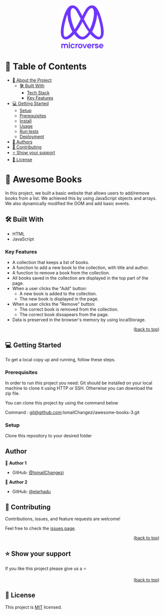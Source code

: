 <a name="readme-top"></a>

<!--
HOW TO USE:
This is an example of how you may give instructions on setting up your project locally.

Modify this file to match your project and remove sections that don't apply.

REQUIRED SECTIONS:
- Table of Contents
- About the Project
  - Built With
  - Live Demo
- Getting Started
- Authors
- Future Features
- Contributing
- Show your support
- Acknowledgements
- License

After you're finished please remove all the comments and instructions!
-->

<div align="center">

  <img src="murple_logo.png" alt="logo" width="140"  height="auto" />
  <br/>

</div>

<!-- TABLE OF CONTENTS -->

# 📗 Table of Contents

- [📖 About the Project](#about-project)
  - [🛠 Built With](#built-with)
    - [Tech Stack](#tech-stack)
    - [Key Features](#key-features)
- [💻 Getting Started](#getting-started)
  - [Setup](#setup)
  - [Prerequisites](#prerequisites)
  - [Install](#install)
  - [Usage](#usage)
  - [Run tests](#run-tests)
  - [Deployment](#triangular_flag_on_post-deployment)
- [👥 Authors](#authors)
- [🤝 Contributing](#contributing)
- [⭐️ Show your support](#support)
- [📝 License](#license)

<!-- PROJECT DESCRIPTION -->

# 📖 Awesome Books <a name="about-project"></a>

In this project, we built a basic website that allows users to add/remove books from a list. We achieved this by using JavaScript objects and arrays. We also dynamically modified the DOM and add basic events.

## 🛠 Built With <a name="built-with"></a>

- HTML
- JavaScript

<!-- Features -->

### Key Features <a name="key-features"></a>

- A collection that keeps a list of books.
- A function to add a new book to the collection, with title and author.
- A function to remove a book from the collection.
- All books saved in the collection are displayed in the top part of the page.
- When a user clicks the "Add" button:
  - A new book is added to the collection.
  - The new book is displayed in the page.
- When a user clicks the "Remove" button:
  - The correct book is removed from the collection.
  - The correct book dissapears from the page.
- Data is preserved in the browser's memory by using localStorage.

<p align="right">(<a href="#readme-top">back to top</a>)</p>

<!-- GETTING STARTED -->

## 💻 Getting Started <a name="getting-started"></a>

To get a local copy up and running, follow these steps.

### Prerequisites

In order to run this project you need:
Git should be installed on your local machine to clone it using HTTP or SSH. Otherwise you can download the zip file.

You can clone this project by using the command below

Command : git@github.com:IsmailChangezi/awesome-books-3.git

### Setup

Clone this repository to your desired folder

## Author

👤 **Author 1**

- GitHub: [@IsmailChangezi](https://github.com/IsmailChangezi)

👤 **Author 2**

- GitHub: [@elarhadu](https://github.com/elarhadu/)

<!-- CONTRIBUTING -->

## 🤝 Contributing <a name="contributing"></a>

Contributions, issues, and feature requests are welcome!

Feel free to check the [issues page](../../issues/).

<p align="right">(<a href="#readme-top">back to top</a>)</p>

<!-- SUPPORT -->

## ⭐️ Show your support <a name="support"></a>

If you like this project please give us a ⭐️

<p align="right">(<a href="#readme-top">back to top</a>)</p>

<!-- LICENSE -->

## 📝 License <a name="license"></a>

This project is [MIT](./LICENSE) licensed.
